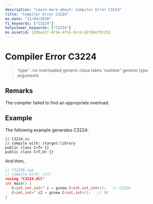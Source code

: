 ```yaml
---
description: "Learn more about: Compiler Error C3224"
title: "Compiler Error C3224"
ms.date: "11/04/2016"
f1_keywords: ["C3224"]
helpviewer_keywords: ["C3224"]
ms.assetid: 129be22f-8f3e-4fc6-9ccd-d27d8ef91251
---
```

# Compiler Error C3224

> 'type' : no overloaded generic class takes 'number' generic type arguments

## Remarks

The compiler failed to find an appropriate overload.

## Example

The following example generates C3224:

```
// C3224.cs
// compile with: /target:library
public class C<T> {}
public class C<T,U> {}
```

And then,

```cpp
// C3224b.cpp
// compile with: /clr
#using "C3224.dll"
int main() {
   C<int,int,int>^ c = gcnew C<int,int,int>();   // C3224
   C<int,int>^ c2 = gcnew C<int,int>();   // OK
}
```
